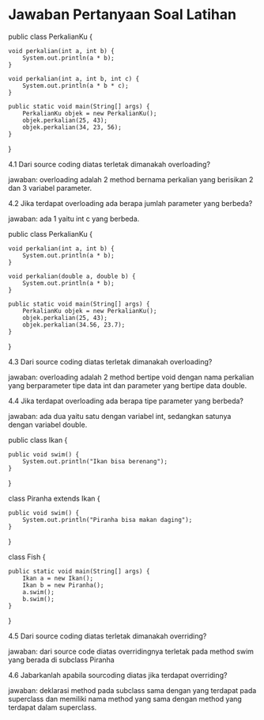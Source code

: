 # Jawaban Pertanyaan Soal Latihan

public class PerkalianKu {

    void perkalian(int a, int b) {
        System.out.println(a * b);
    }

    void perkalian(int a, int b, int c) {
        System.out.println(a * b * c);
    }

    public static void main(String[] args) {
        PerkalianKu objek = new PerkalianKu();
        objek.perkalian(25, 43);
        objek.perkalian(34, 23, 56);
    }
}

4.1 Dari source coding diatas terletak dimanakah overloading?

jawaban: overloading adalah 2 method bernama perkalian yang berisikan 2 dan 3 variabel parameter.

4.2 Jika terdapat overloading ada berapa jumlah parameter yang berbeda?

jawaban: ada 1 yaitu int c yang berbeda.

public class PerkalianKu {

    void perkalian(int a, int b) {
        System.out.println(a * b);
    }

    void perkalian(double a, double b) {
        System.out.println(a * b);
    }

    public static void main(String[] args) {
        PerkalianKu objek = new PerkalianKu();
        objek.perkalian(25, 43);
        objek.perkalian(34.56, 23.7);
    }
}

4.3 Dari source coding diatas terletak dimanakah overloading?

jawaban: overloading adalah 2 method bertipe void dengan nama perkalian yang berparameter tipe data int dan parameter yang bertipe data double.

4.4 Jika terdapat overloading ada berapa tipe parameter yang berbeda?

jawaban: ada dua yaitu satu dengan variabel int, sedangkan satunya dengan variabel double.

public class Ikan {

    public void swim() {
        System.out.println("Ikan bisa berenang");
    }
}

class Piranha extends Ikan {

    public void swim() {
        System.out.println("Piranha bisa makan daging");
    }
}

class Fish {

    public static void main(String[] args) {
        Ikan a = new Ikan();
        Ikan b = new Piranha();
        a.swim();
        b.swim();
    }
}

4.5 Dari source coding diatas terletak dimanakah overriding?

jawaban: dari source code diatas overridingnya terletak pada method swim yang berada di subclass Piranha

4.6 Jabarkanlah apabila sourcoding diatas jika terdapat overriding?

jawaban: deklarasi method pada subclass sama dengan yang terdapat pada superclass dan memiliki nama method yang sama dengan method yang terdapat dalam superclass.